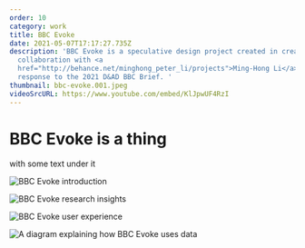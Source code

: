 ```yaml
---
order: 10
category: work
title: BBC Evoke
date: 2021-05-07T17:17:27.735Z
description: 'BBC Evoke is a speculative design project created in created in
  collaboration with <a
  href="http://behance.net/minghong_peter_li/projects">Ming-Hong Li</a> in
  response to the 2021 D&AD BBC Brief. '
thumbnail: bbc-evoke.001.jpeg
videoSrcURL: https://www.youtube.com/embed/KlJpwUF4RzI
---
```


# BBC Evoke is a thing

with some text under it

![BBC Evoke introduction](/media/bbc-evoke.002.jpeg "BBC Evoke introduction")

![BBC Evoke research insights](/media/bbc-evoke.003.jpeg "BBC Evoke research insights")

![BBC Evoke user experience](/media/bbc-evoke.004.jpeg "BBC Evoke user experience")

![A diagram explaining how BBC Evoke uses data](/media/bbc-evoke.005.jpeg "A diagram explaining how BBC Evoke uses data")
